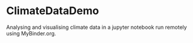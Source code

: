 # ClimateDataDemo
Analysing and visualising climate data in a jupyter notebook run remotely using MyBinder.org.
